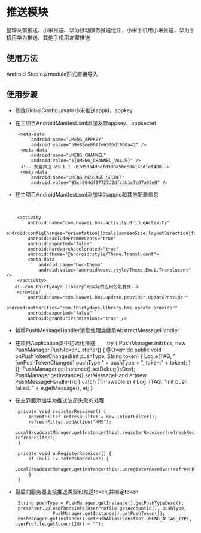 # 推送模块
整理友盟推送、小米推送、华为移动服务推送组件，小米手机用小米推送，华为手机用华为推送，其他手机用友盟推送

## 使用方法
Android Studio以module形式直接导入

## 使用步骤
- 修改GlobalConfig.java中小米推送appid，appkey

- 在主项目AndroidManifest.xml添加友盟appkey、appsecret

       <meta-data
            android:name="UMENG_APPKEY"
            android:value="59e89ee807fe6506df000a43" />
        <meta-data
            android:name="UMENG_CHANNEL"
            android:value="${UMENG_CHANNEL_VALUE}" />
        <!-- 友盟推送 v3.1.1 -07d5da4d5dfd380a5bc68a149d1ef408-->
        <meta-data
            android:name="UMENG_MESSAGE_SECRET"
            android:value="85c4004df97727d2dfcbb1c7c07a92e0" />
            
- 在主项目AndroidManifest.xml添加华为appid和其他配置信息

        <meta-data
            android:name="com.huawei.hms.client.appid"
            android:value="100117231">
        </meta-data>
        
        <activity
            android:name="com.huawei.hms.activity.BridgeActivity"
            android:configChanges="orientation|locale|screenSize|layoutDirection|fontScale"
            android:excludeFromRecents="true"
            android:exported="false"
            android:hardwareAccelerated="true"
            android:theme="@android:style/Theme.Translucent">
            <meta-data
                android:name="hwc-theme"
                android:value="androidhwext:style/Theme.Emui.Translucent" />
        </activity>
       <!--com.thirtydays.library”用实际的应用包名替换-->
        <provider
            android:name="com.huawei.hms.update.provider.UpdateProvider"
            android:authorities="com.thirtydays.library.hms.update.provider"  
            android:exported="false"
            android:grantUriPermissions="true" />
            
- 新增PushMessageHandler消息处理类继承AbstractMessageHandler
- 在项目Application类中初始化推送
        try {
            PushManager.init(this, new PushManager.PushTokenListener() {
                @Override
                public void onPushTokenChanged(int pushType, String token) {
                    Log.e(TAG, "[onPushTokenChanged] pushType:" + pushType + ", token:" + token);
                }
            });
            PushManager.getInstance().setDebug(isDev);
            PushManager.getInstance().setMessageHandler(new PushMessageHandler());
        } catch (Throwable e) {
            Log.i(TAG, "Init push failed. " + e.getMessage(), e);
        } 
        
- 在主界面添加华为推送注册失败的处理

       private void registerReceiver() {
           IntentFilter refreshFilter = new IntentFilter();
           refreshFilter.addAction("HMS");
           LocalBroadcastManager.getInstance(this).registerReceiver(refreshReceiver, refreshFilter);
       }

       private void unRegisterReceiver() {
           if (null != refreshReceiver) {
               LocalBroadcastManager.getInstance(this).unregisterReceiver(refreshReceiver);
           }
       }
       
- 最后向服务器上报推送类型和推送token,并绑定token

       String pushType = PushManager.getInstance().getPushTypeDesc();
       presenter.uploadPhoneInfo(userProfile.getAccountId(), pushType,
                    PushManager.getInstance().getPushToken());
       PushManager.getInstance().setPushAlias(Constant.UMENG_ALIAS_TYPE, userProfile.getAccountId() + "");
